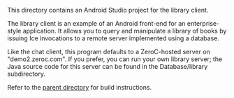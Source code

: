 This directory contains an Android Studio project for the library client.

The library client is an example of an Android front-end for an
enterprise-style application. It allows you to query and manipulate
a library of books by issuing Ice invocations to a remote server
implemented using a database.

Like the chat client, this program defaults to a ZeroC-hosted server
on "demo2.zeroc.com". If you prefer, you can run your own library
server; the Java source code for this server can be found in the
Database/library subdirectory.

Refer to the [parent directory](../README.md) for build instructions.
